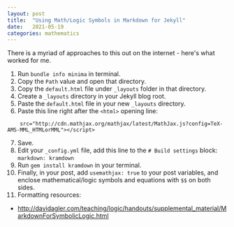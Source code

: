 ```yaml
---
layout: post
title:  "Using Math/Logic Symbols in Markdown for Jekyll"
date:   2021-05-19
categories: mathematics
---
```


There is a myriad of approaches to this out on the internet - here's what worked for me.

1. Run `bundle info minima` in terminal.
2. Copy the `Path` value and open that directory.
3. Copy the `default.html` file under `_layouts` folder in that directory.
4. Create a `_layouts` directory in your Jekyll blog root.
5. Paste the `default.html` file in your new `_layouts` directory.
6. Paste this line right after the `<html>` opening line: 
```<script type="text/javascript"
    src="http://cdn.mathjax.org/mathjax/latest/MathJax.js?config=TeX-AMS-MML_HTMLorMML"></script>
```
7. Save.
8. Edit your `_config.yml` file, add this line to the `# Build settings` block: 
`markdown: kramdown`
9. Run `gem install kramdown` in your terminal.
10. Finally, in your post, add `usemathjax: true` to your post variables, and enclose mathematical/logic symbols and equations with `$$` on both sides.
11. Formatting resources:
* http://davidagler.com/teaching/logic/handouts/supplemental_material/MarkdownForSymbolicLogic.html
